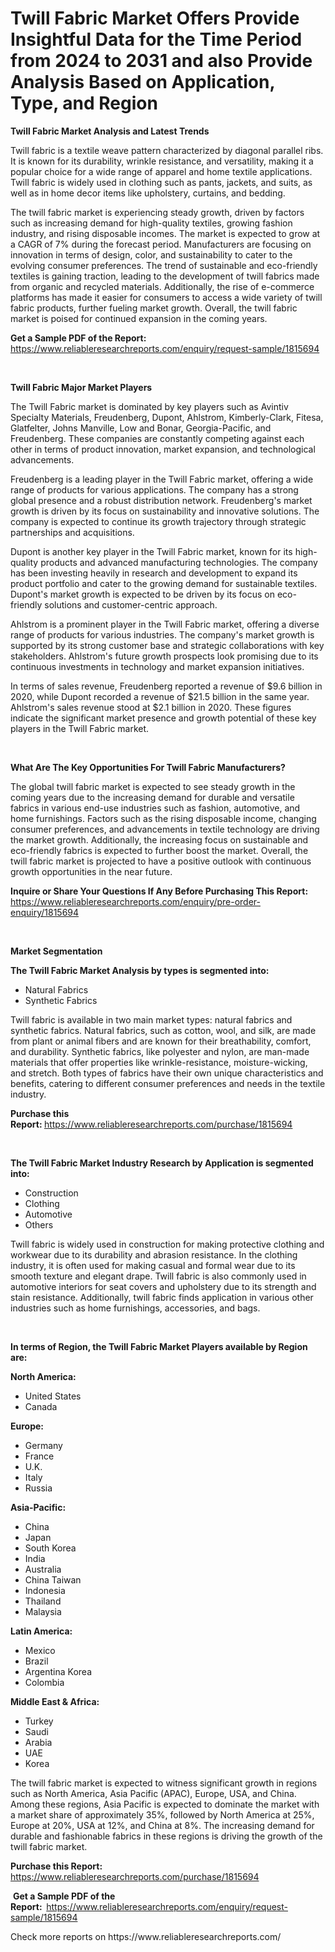 <p><h1>Twill Fabric Market Offers Provide Insightful Data for the Time Period from 2024 to 2031 and also Provide Analysis Based on Application, Type, and Region</h1></p><p><strong>Twill Fabric Market Analysis and Latest Trends</strong></p>
<p><p>Twill fabric is a textile weave pattern characterized by diagonal parallel ribs. It is known for its durability, wrinkle resistance, and versatility, making it a popular choice for a wide range of apparel and home textile applications. Twill fabric is widely used in clothing such as pants, jackets, and suits, as well as in home decor items like upholstery, curtains, and bedding.</p><p>The twill fabric market is experiencing steady growth, driven by factors such as increasing demand for high-quality textiles, growing fashion industry, and rising disposable incomes. The market is expected to grow at a CAGR of 7% during the forecast period. Manufacturers are focusing on innovation in terms of design, color, and sustainability to cater to the evolving consumer preferences. The trend of sustainable and eco-friendly textiles is gaining traction, leading to the development of twill fabrics made from organic and recycled materials. Additionally, the rise of e-commerce platforms has made it easier for consumers to access a wide variety of twill fabric products, further fueling market growth. Overall, the twill fabric market is poised for continued expansion in the coming years.</p></p>
<p><strong>Get a Sample PDF of the Report:&nbsp;</strong> <a href="https://www.reliableresearchreports.com/enquiry/request-sample/1815694">https://www.reliableresearchreports.com/enquiry/request-sample/1815694</a></p>
<p>&nbsp;</p>
<p><strong>Twill Fabric Major Market Players</strong></p>
<p><p>The Twill Fabric market is dominated by key players such as Avintiv Specialty Materials, Freudenberg, Dupont, Ahlstrom, Kimberly-Clark, Fitesa, Glatfelter, Johns Manville, Low and Bonar, Georgia-Pacific, and Freudenberg. These companies are constantly competing against each other in terms of product innovation, market expansion, and technological advancements. </p><p>Freudenberg is a leading player in the Twill Fabric market, offering a wide range of products for various applications. The company has a strong global presence and a robust distribution network. Freudenberg's market growth is driven by its focus on sustainability and innovative solutions. The company is expected to continue its growth trajectory through strategic partnerships and acquisitions.</p><p>Dupont is another key player in the Twill Fabric market, known for its high-quality products and advanced manufacturing technologies. The company has been investing heavily in research and development to expand its product portfolio and cater to the growing demand for sustainable textiles. Dupont's market growth is expected to be driven by its focus on eco-friendly solutions and customer-centric approach.</p><p>Ahlstrom is a prominent player in the Twill Fabric market, offering a diverse range of products for various industries. The company's market growth is supported by its strong customer base and strategic collaborations with key stakeholders. Ahlstrom's future growth prospects look promising due to its continuous investments in technology and market expansion initiatives.</p><p>In terms of sales revenue, Freudenberg reported a revenue of $9.6 billion in 2020, while Dupont recorded a revenue of $21.5 billion in the same year. Ahlstrom's sales revenue stood at $2.1 billion in 2020. These figures indicate the significant market presence and growth potential of these key players in the Twill Fabric market.</p></p>
<p>&nbsp;</p>
<p><strong>What Are The Key Opportunities For Twill Fabric Manufacturers?</strong></p>
<p><p>The global twill fabric market is expected to see steady growth in the coming years due to the increasing demand for durable and versatile fabrics in various end-use industries such as fashion, automotive, and home furnishings. Factors such as the rising disposable income, changing consumer preferences, and advancements in textile technology are driving the market growth. Additionally, the increasing focus on sustainable and eco-friendly fabrics is expected to further boost the market. Overall, the twill fabric market is projected to have a positive outlook with continuous growth opportunities in the near future.</p></p>
<p><strong>Inquire or Share Your Questions If Any Before Purchasing This Report:</strong> <a href="https://www.reliableresearchreports.com/enquiry/pre-order-enquiry/1815694">https://www.reliableresearchreports.com/enquiry/pre-order-enquiry/1815694</a></p>
<p>&nbsp;</p>
<p><strong>Market Segmentation</strong></p>
<p><strong>The Twill Fabric Market Analysis by types is segmented into:</strong></p>
<p><ul><li>Natural Fabrics</li><li>Synthetic Fabrics</li></ul></p>
<p><p>Twill fabric is available in two main market types: natural fabrics and synthetic fabrics. Natural fabrics, such as cotton, wool, and silk, are made from plant or animal fibers and are known for their breathability, comfort, and durability. Synthetic fabrics, like polyester and nylon, are man-made materials that offer properties like wrinkle-resistance, moisture-wicking, and stretch. Both types of fabrics have their own unique characteristics and benefits, catering to different consumer preferences and needs in the textile industry.</p></p>
<p><strong>Purchase this Report:&nbsp;</strong><a href="https://www.reliableresearchreports.com/purchase/1815694">https://www.reliableresearchreports.com/purchase/1815694</a></p>
<p>&nbsp;</p>
<p><strong>The Twill Fabric Market Industry Research by Application is segmented into:</strong></p>
<p><ul><li>Construction</li><li>Clothing</li><li>Automotive</li><li>Others</li></ul></p>
<p><p>Twill fabric is widely used in construction for making protective clothing and workwear due to its durability and abrasion resistance. In the clothing industry, it is often used for making casual and formal wear due to its smooth texture and elegant drape. Twill fabric is also commonly used in automotive interiors for seat covers and upholstery due to its strength and stain resistance. Additionally, twill fabric finds application in various other industries such as home furnishings, accessories, and bags.</p></p>
<p>&nbsp;</p>
<p><strong>In terms of Region, the Twill Fabric Market Players available by Region are:</strong></p>
<p>
    <p> <strong> North America: </strong>
        <ul>
            <li>United States</li>
            <li>Canada</li>
        </ul>
        </p> 
    <p> <strong> Europe: </strong>
        <ul>
            <li>Germany</li>
            <li>France</li>
            <li>U.K.</li>
            <li>Italy</li>
            <li>Russia</li>
        </ul>
        </p> 
    <p> <strong> Asia-Pacific: </strong>
        <ul>
            <li>China</li>
            <li>Japan</li>
            <li>South Korea</li>
            <li>India</li>
            <li>Australia</li>
            <li>China Taiwan</li>
            <li>Indonesia</li>
            <li>Thailand</li>
            <li>Malaysia</li>
        </ul>
        </p> 
    <p> <strong> Latin America: </strong>
        <ul>
            <li>Mexico</li>
            <li>Brazil</li>
            <li>Argentina Korea</li>
            <li>Colombia</li>
        </ul>
        </p> 
    <p> <strong> Middle East & Africa: </strong>
        <ul>
            <li>Turkey</li>
            <li>Saudi</li>
            <li>Arabia</li>
            <li>UAE</li>
            <li>Korea</li>
        </ul>
    </p>
    </p>
<p><p>The twill fabric market is expected to witness significant growth in regions such as North America, Asia Pacific (APAC), Europe, USA, and China. Among these regions, Asia Pacific is expected to dominate the market with a market share of approximately 35%, followed by North America at 25%, Europe at 20%, USA at 12%, and China at 8%. The increasing demand for durable and fashionable fabrics in these regions is driving the growth of the twill fabric market.</p></p>
<p><strong>Purchase this Report: </strong><a href="https://www.reliableresearchreports.com/purchase/1815694">https://www.reliableresearchreports.com/purchase/1815694</a></p>
<p>&nbsp;<strong>Get a Sample PDF of the Report:&nbsp;&nbsp;</strong><a href="https://www.reliableresearchreports.com/enquiry/request-sample/1815694">https://www.reliableresearchreports.com/enquiry/request-sample/1815694</a></p>
<p><strong></strong></p>
<p>Check more reports on https://www.reliableresearchreports.com/</p>